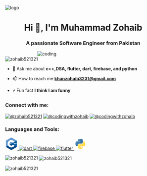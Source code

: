 ![logo](https://firebasestorage.googleapis.com/v0/b/mainecommerce-e9457.appspot.com/o/CnicPDF%2FCoding%20With%20Zohaib.png?alt=media&token=14d91b09-ad36-4dc8-8213-71a260f6bd38)
<h1 align="center">Hi 👋, I'm Muhammad Zohaib</h1>
<h3 align="center">A passionate Software Engineer from Pakistan</h3>
<img align="right" alt="coding" width="400px" src="https://firebasestorage.googleapis.com/v0/b/mainecommerce-e9457.appspot.com/o/CnicPDF%2FgifDown.gif?alt=media&token=f1191549-39b3-4a95-afbb-5e650a66515f">

<p align="left"> <img src="https://komarev.com/ghpvc/?username=zohaib521321&label=Profile%20views&color=0e75b6&style=flat" alt="zohaib521321" /> </p>

- 💬 Ask me about **c++,DSA, flutter, dart, firebase, and python**

- 📫 How to reach me **khanzohaib3231@gmail.com**

- ⚡ Fun fact **I think I am funny**

<h3 align="left">Connect with me:</h3>
<p align="left">
<a href="https://dev.to/@zohaib521321" target="blank"><img align="center" src="https://raw.githubusercontent.com/rahuldkjain/github-profile-readme-generator/master/src/images/icons/Social/devto.svg" alt="@zohaib521321" height="30" width="40" /></a>
<a href="https://instagram.com/@codingwithzohaib" target="blank"><img align="center" src="https://raw.githubusercontent.com/rahuldkjain/github-profile-readme-generator/master/src/images/icons/Social/instagram.svg" alt="@codingwithzohaib" height="30" width="40" /></a>
<a href="https://www.youtube.com/c/@codingwithzohaib" target="blank"><img align="center" src="https://raw.githubusercontent.com/rahuldkjain/github-profile-readme-generator/master/src/images/icons/Social/youtube.svg" alt="@codingwithzohaib" height="30" width="40" /></a>
</p>

<h3 align="left">Languages and Tools:</h3>
<p align="left"> <a href="https://www.w3schools.com/cpp/" target="_blank" rel="noreferrer"> <img src="https://raw.githubusercontent.com/devicons/devicon/master/icons/cplusplus/cplusplus-original.svg" alt="cplusplus" width="40" height="40"/> </a> <a href="https://dart.dev" target="_blank" rel="noreferrer"> <img src="https://www.vectorlogo.zone/logos/dartlang/dartlang-icon.svg" alt="dart" width="40" height="40"/> </a> <a href="https://firebase.google.com/" target="_blank" rel="noreferrer"> <img src="https://www.vectorlogo.zone/logos/firebase/firebase-icon.svg" alt="firebase" width="40" height="40"/> </a> <a href="https://flutter.dev" target="_blank" rel="noreferrer"> <img src="https://www.vectorlogo.zone/logos/flutterio/flutterio-icon.svg" alt="flutter" width="40" height="40"/> </a> <a href="https://www.python.org" target="_blank" rel="noreferrer"> <img src="https://raw.githubusercontent.com/devicons/devicon/master/icons/python/python-original.svg" alt="python" width="40" height="40"/> </a> </p>

<p><img align="left" src="https://github-readme-stats.vercel.app/api/top-langs?username=zohaib521321&show_icons=true&locale=en&layout=compact" alt="zohaib521321" /></p>

<p>&nbsp;<img align="center" src="https://github-readme-stats.vercel.app/api?username=zohaib521321&show_icons=true&locale=en" alt="zohaib521321" /></p>

<p><img align="center" src="https://github-readme-streak-stats.herokuapp.com/?user=zohaib521321&" alt="zohaib521321" /></p>

